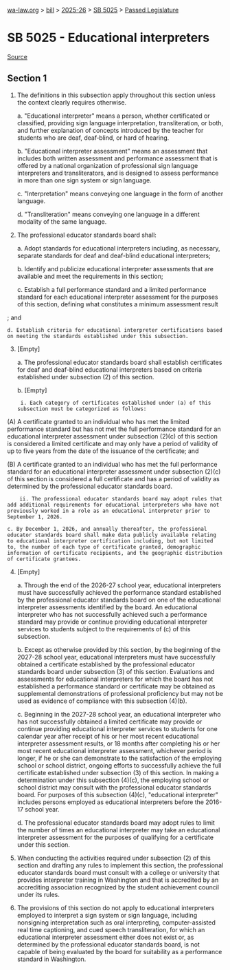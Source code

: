 [wa-law.org](/) > [bill](/bill/) > [2025-26](/bill/2025-26/) > [SB 5025](/bill/2025-26/sb/5025/) > [Passed Legislature](/bill/2025-26/sb/5025/S.PL/)

# SB 5025 - Educational interpreters

[Source](http://lawfilesext.leg.wa.gov/biennium/2025-26/Pdf/Bills/Senate%20Passed%20Legislature/5025-S.PL.pdf)

## Section 1
1. The definitions in this subsection apply throughout this section unless the context clearly requires otherwise.

    a. "Educational interpreter" means a person, whether certificated or classified, providing sign language interpretation, transliteration, or both, and further explanation of concepts introduced by the teacher for students who are deaf, deaf‑blind, or hard of hearing.

    b. "Educational interpreter assessment" means an assessment that includes both written assessment and performance assessment that is offered by a national organization of professional sign language interpreters and transliterators, and is designed to assess performance in more than one sign system or sign language.

    c. "Interpretation" means conveying one language in the form of another language.

    d. "Transliteration" means conveying one language in a different modality of the same language.

2. The professional educator standards board shall:

    a. Adopt standards for educational interpreters including, as necessary, separate standards for deaf and deaf-blind educational interpreters;

    b. Identify and publicize educational interpreter assessments that are available and meet the requirements in this section;

    c. Establish a full performance standard and a limited performance standard for each educational interpreter assessment for the purposes of this section, defining what constitutes a minimum assessment result

; and

    d. Establish criteria for educational interpreter certifications based on meeting the standards established under this subsection.

3. [Empty]

    a. The professional educator standards board shall establish certificates for deaf and deaf-blind educational interpreters based on criteria established under subsection (2) of this section.

    b. [Empty]

        i. Each category of certificates established under (a) of this subsection must be categorized as follows:

(A) A certificate granted to an individual who has met the limited performance standard but has not met the full performance standard for an educational interpreter assessment under subsection (2)(c) of this section is considered a limited certificate and may only have a period of validity of up to five years from the date of the issuance of the certificate; and

(B) A certificate granted to an individual who has met the full performance standard for an educational interpreter assessment under subsection (2)(c) of this section is considered a full certificate and has a period of validity as determined by the professional educator standards board.

        ii. The professional educator standards board may adopt rules that add additional requirements for educational interpreters who have not previously worked in a role as an educational interpreter prior to September 1, 2026.

    c. By December 1, 2026, and annually thereafter, the professional educator standards board shall make data publicly available relating to educational interpreter certification including, but not limited to, the number of each type of certificate granted, demographic information of certificate recipients, and the geographic distribution of certificate grantees.

4. [Empty]

    a. Through the end of the 2026-27 school year, educational interpreters must have successfully achieved the performance standard established by the professional educator standards board on one of the educational interpreter assessments identified by the board. An educational interpreter who has not successfully achieved such a performance standard may provide or continue providing educational interpreter services to students subject to the requirements of (c) of this subsection.

    b. Except as otherwise provided by this section, by the beginning of the 2027-28 school year, educational interpreters  must have successfully obtained a certificate established by the professional educator standards board under subsection (3) of this section. Evaluations and assessments for educational interpreters for which the board has not established a performance standard or certificate may be obtained as supplemental demonstrations of professional proficiency but may not be used as evidence of compliance with this subsection (4)(b).

    c. Beginning in the 2027-28 school year, an educational interpreter who has not successfully obtained a limited certificate may provide or continue providing educational interpreter services to students for one calendar year after receipt of his or her most recent educational interpreter assessment results, or 18 months after completing his or her most recent educational interpreter assessment, whichever period is longer, if he or she can demonstrate to the satisfaction of the employing school or school district, ongoing efforts to successfully achieve the full certificate established under subsection (3) of this section. In making a determination under this subsection (4)(c), the employing school or school district may consult with the professional educator standards board. For purposes of this subsection (4)(c), "educational interpreter" includes persons employed as educational interpreters before the 2016-17 school year.

    d. The professional educator standards board may adopt rules to limit the number of times an educational interpreter may take an educational interpreter assessment for the purposes of qualifying for a certificate under this section.

5. When conducting the activities required under subsection (2) of this section and drafting any rules to implement this section, the professional educator standards board must consult with a college or university that provides interpreter training in Washington and that is accredited by an accrediting association recognized by the student achievement council under its rules.

6. The provisions of this section do not apply to educational interpreters employed to interpret a sign system or sign language, including nonsigning interpretation such as oral interpreting, computer-assisted real time captioning, and cued speech transliteration, for which an educational interpreter assessment either does not exist or, as determined by the professional educator standards board, is not capable of being evaluated by the board for suitability as a performance standard in Washington.
